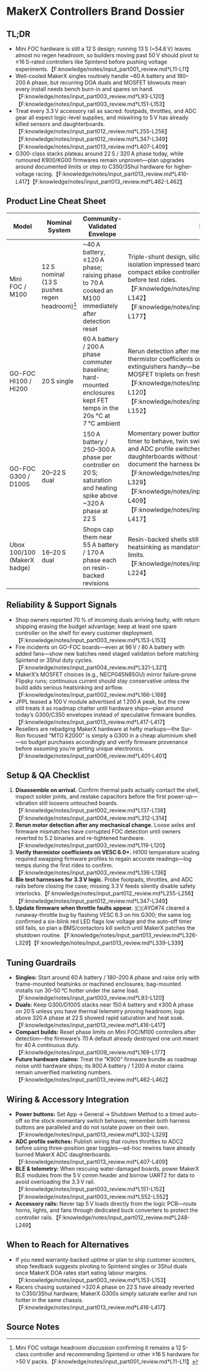 # MakerX Controllers Brand Dossier

## TL;DR
- Mini FOC hardware is still a 12 S design; running 13 S (~54.6 V) leaves almost no regen headroom, so builders moving past 50 V should pivot to ≥16 S-rated controllers like Spintend before pushing voltage experiments.【F:knowledge/notes/input_part001_review.md†L11-L11】
- Well-cooled MakerX singles routinely handle ~60 A battery and 180–200 A phase, but recurring DOA duals and MOSFET blowouts mean every install needs bench burn-in and spares on hand.【F:knowledge/notes/input_part003_review.md†L93-L120】【F:knowledge/notes/input_part003_review.md†L151-L153】
- Treat every 3.3 V accessory rail as sacred: footpads, throttles, and ADC gear all expect logic-level supplies, and miswiring to 5 V has already killed sensors and daughterboards.【F:knowledge/notes/input_part012_review.md†L255-L256】【F:knowledge/notes/input_part012_review.md†L347-L349】【F:knowledge/notes/input_part013_review.md†L407-L409】
- G300-class stacks plateau around 22 S / 320 A phase today, while rumoured K900/KG00 firmwares remain unproven—plan upgrades around documented limits or step to C350/3Shul hardware for higher-voltage racing.【F:knowledge/notes/input_part013_review.md†L416-L417】【F:knowledge/notes/input_part013_review.md†L462-L462】

## Product Line Cheat Sheet
| Model | Nominal System | Community-Validated Envelope | Notes |
| --- | --- | --- | --- |
| Mini FOC / M100 | 12 S nominal (13 S pushes regen headroom)[^8] | ~40 A battery, ≤120 A phase; raising phase to 70 A cooked an M100 immediately after detection reset | Triple-shunt design, silicone pads, and clean analog isolation impressed teardown crews, but treat it as a compact ebike controller and add stout torque arms before test rides.【F:knowledge/notes/input_part002_review.md†L135-L142】【F:knowledge/notes/input_part009_review.md†L169-L177】 |
| GO-FOC HI100 / HI200 | 20 S single | 60 A battery / 200 A phase commuter baseline; hard-mounted enclosures kept FET temps in the 20s °C at 7 °C ambient | Rerun detection after mechanical work, verify thermistor coefficients on VESC 6.0, and keep fire extinguishers handy—bench launches have still blown MOSFET triplets on fresh boards.【F:knowledge/notes/input_part003_review.md†L119-L120】【F:knowledge/notes/input_part003_review.md†L151-L152】 |
| GO-FOC G300 / D100S | 20–22 S dual | 150 A battery / 250–300 A phase per controller on 20 S; saturation and heating spike above ~320 A phase at 22 S | Momentary power buttons need the VESC auto-off timer to behave, twin switches are simply paralleled, and ADC profile switches keep burning daughterboards without vetted wiring diagrams—document the harness before powering up.【F:knowledge/notes/input_part013_review.md†L302-L329】【F:knowledge/notes/input_part013_review.md†L407-L409】【F:knowledge/notes/input_part013_review.md†L416-L417】 |
| Ubox 100/100 (MakerX badge) | 16–20 S dual | Shops cap them near 55 A battery / 170 A phase each on resin-backed revisions | Resin-backed shells still lag metal-core cooling; treat heatsinking as mandatory and log temps before raising limits.【F:knowledge/notes/input_part011_review.md†L221-L224】 |

## Reliability & Support Signals
- Shop owners reported 70 % of incoming duals arriving faulty, with return shipping erasing the budget advantage; keep at least one spare controller on the shelf for every customer deployment.【F:knowledge/notes/input_part003_review.md†L153-L153】
- Fire incidents on GO-FOC boards—even at 96 V / 80 A battery with added fans—show new batches need staged validation before matching Spintend or 3Shul duty cycles.【F:knowledge/notes/input_part004_review.md†L321-L321】
- MakerX’s MOSFET choices (e.g., NECP045N85GU) mirror failure-prone Flipsky runs; continuous current should stay conservative unless the build adds serious heatsinking and airflow.【F:knowledge/notes/input_part002_review.md†L166-L168】
- JPPL teased a 100 V module advertised at 1 200 A peak, but the crew still treats it as roadmap chatter until hardware ships—plan around today’s G300/C350 envelopes instead of speculative firmware bundles.【F:knowledge/notes/input_part013_review.md†L417-L417】
- Resellers are rebadging MakerX hardware at hefty markups—the Sur-Ron focused “MTO K2000” is simply a G300 in a cheap aluminium shell—so budget purchases accordingly and verify firmware provenance before assuming you’re getting unique electronics.【F:knowledge/notes/input_part006_review.md†L401-L401】

## Setup & QA Checklist
1. **Disassemble on arrival.** Confirm thermal pads actually contact the shell, inspect solder joints, and restake capacitors before the first power-up—vibration still loosens untouched boards.【F:knowledge/notes/input_part002_review.md†L137-L138】【F:knowledge/notes/input_part004_review.md†L312-L314】
2. **Rerun motor detection after any mechanical change.** Loose axles and firmware mismatches have corrupted FOC detection until owners reverted to 5.2 binaries and re-tightened hardware.【F:knowledge/notes/input_part003_review.md†L119-L120】
3. **Verify thermistor coefficients on VESC 6.0+.** HI100 temperature scaling required swapping firmware profiles to regain accurate readings—log temps during the first rides to confirm.【F:knowledge/notes/input_part003_review.md†L136-L136】
4. **Ble test harnesses for 3.3 V logic.** Probe footpads, throttles, and ADC rails before closing the case; missing 3.3 V feeds silently disable safety interlocks.【F:knowledge/notes/input_part012_review.md†L255-L256】【F:knowledge/notes/input_part012_review.md†L347-L349】
5. **Update firmware when throttle faults appear.** 🇪🇸AYO#74 cleared a runaway-throttle bug by flashing VESC 6.3 on his G300; the same log confirmed a six-blink red LED flags low voltage and the auto-off timer still fails, so plan a BMS/contactors kill switch until MakerX patches the shutdown routine.【F:knowledge/notes/input_part013_review.md†L326-L329】【F:knowledge/notes/input_part013_review.md†L339-L339】

## Tuning Guardrails
- **Singles:** Start around 60 A battery / 180–200 A phase and raise only with frame-mounted heatsinks or machined enclosures; bag-mounted installs run 30–50 °C hotter under the same load.【F:knowledge/notes/input_part003_review.md†L93-L120】
- **Duals:** Keep G300/D100S stacks near 150 A battery and ≤300 A phase on 20 S unless you have thermal telemetry proving headroom; logs above 320 A phase at 22 S showed rapid saturation and heat soak.【F:knowledge/notes/input_part013_review.md†L416-L417】
- **Compact builds:** Reset phase limits on Mini FOC/M100 controllers after detection—the firmware’s 70 A default already destroyed one unit meant for 40 A continuous duty.【F:knowledge/notes/input_part009_review.md†L169-L177】
- **Future hardware claims:** Treat the “K900” firmware bundle as roadmap noise until hardware ships; its 800 A battery / 1 200 A motor claims remain unverified marketing numbers.【F:knowledge/notes/input_part013_review.md†L462-L462】

## Wiring & Accessory Integration
- **Power buttons:** Set App → General → Shutdown Method to a timed auto-off so the stock momentary switch behaves; remember both harness buttons are paralleled and do not isolate power on their own.【F:knowledge/notes/input_part013_review.md†L302-L329】
- **ADC profile switches:** Publish wiring that routes throttles to ADC2 before using three-position gear toggles—ad-hoc rewires have already burned MakerX ADC daughterboards.【F:knowledge/notes/input_part013_review.md†L407-L409】
- **BLE & telemetry:** When rescuing water-damaged boards, power MakerX BLE modules from the 5 V comm header and borrow UART2 for data to avoid overloading the 3.3 V rail.【F:knowledge/notes/input_part003_review.md†L151-L152】【F:knowledge/notes/input_part003_review.md†L552-L552】
- **Accessory rails:** Never tap 5 V loads directly from the logic PCB—route horns, lights, and fans through dedicated buck converters to protect the controller rails.【F:knowledge/notes/input_part012_review.md†L248-L249】

## When to Reach for Alternatives
- If you need warranty-backed uptime or plan to ship customer scooters, shop feedback suggests pivoting to Spintend singles or 3Shul duals once MakerX DOA rates start eating labour margins.【F:knowledge/notes/input_part003_review.md†L153-L153】
- Racers chasing sustained >320 A phase on 22 S have already reverted to C350/3Shul hardware; MakerX G300s simply saturate earlier and run hotter in the same chassis.【F:knowledge/notes/input_part013_review.md†L416-L417】

## Source Notes
[^1]: MakerX commuter current envelopes, thermistor fixes, water-damage recovery workflow, and BLE power sourcing guidance.【F:knowledge/notes/input_part003_review.md†L93-L120】【F:knowledge/notes/input_part003_review.md†L136-L136】【F:knowledge/notes/input_part003_review.md†L151-L152】【F:knowledge/notes/input_part003_review.md†L552-L552】
[^2]: Mini FOC teardown quality, torque-arm reminders, and MOSFET limit cautions from controller comparison threads.【F:knowledge/notes/input_part002_review.md†L135-L142】【F:knowledge/notes/input_part002_review.md†L166-L168】
[^3]: Phase-limit failure on MakerX M100 and ongoing QC/resale warnings for MakerX vs. competitors.【F:knowledge/notes/input_part009_review.md†L169-L177】【F:knowledge/notes/input_part004_review.md†L46-L46】
[^4]: Accessory-voltage expectations across MakerX hardware, including S100 footpads and logic-rail short cautions.【F:knowledge/notes/input_part012_review.md†L248-L249】【F:knowledge/notes/input_part012_review.md†L255-L256】【F:knowledge/notes/input_part012_review.md†L347-L349】
[^5]: Push-button workflow, ADC daughterboard failures, and high-voltage saturation limits recorded on MakerX G300 platforms.【F:knowledge/notes/input_part013_review.md†L302-L329】【F:knowledge/notes/input_part013_review.md†L326-L329】【F:knowledge/notes/input_part013_review.md†L407-L409】【F:knowledge/notes/input_part013_review.md†L416-L417】
[^6]: Resin-backed Ubox cooling observations and conservative current targets from field reports.【F:knowledge/notes/input_part011_review.md†L221-L224】
[^7]: MakerX GO-FOC fire reports under 96 V testing and broader warnings about unvetted high-voltage firmware like the rumoured K900 release.【F:knowledge/notes/input_part004_review.md†L321-L321】【F:knowledge/notes/input_part013_review.md†L462-L462】
[^8]: Mini FOC voltage headroom discussion confirming it remains a 12 S-class controller and recommending Spintend or other ≥16 S hardware for >50 V packs.【F:knowledge/notes/input_part001_review.md†L11-L11】
